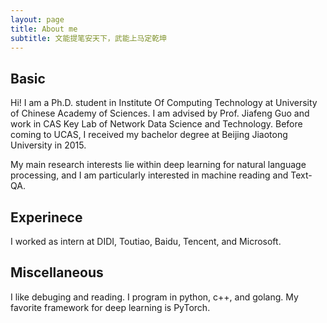 ```yaml
---
layout: page
title: About me
subtitle: 文能提笔安天下，武能上马定乾坤
---
```


## Basic
Hi! I am a Ph.D. student in Institute Of Computing Technology at University of Chinese Academy of Sciences. 
I am advised by Prof. Jiafeng Guo and work in CAS Key Lab of Network Data Science and Technology. 
Before coming to UCAS, I received my bachelor degree at Beijing Jiaotong University in 2015. 

My main research interests lie within deep learning for natural language processing, and I am particularly 
interested in machine reading and Text-QA.

## Experinece
I worked as intern at DIDI, Toutiao, Baidu, Tencent, and Microsoft. 

## Miscellaneous
I like debuging and reading. 
I program in python, c++, and golang. My favorite framework for deep learning is PyTorch.


